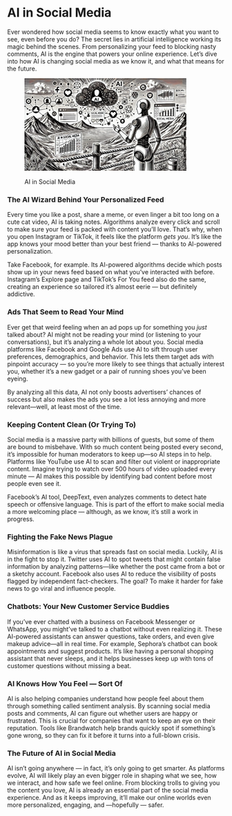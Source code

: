 # AI in Social Media

Ever wondered how social media seems to know exactly what you want to see, even before you do? The secret lies in artificial intelligence working its magic behind the scenes. From personalizing your feed to blocking nasty comments, AI is the engine that powers your online experience. Let’s dive into how AI is changing social media as we know it, and what that means for the future.

<div align="left">

<figure><img src="../../.gitbook/assets/image (41).png" alt="" width="375"><figcaption><p>AI in Social Media</p></figcaption></figure>

</div>

### **The AI Wizard Behind Your Personalized Feed**

Every time you like a post, share a meme, or even linger a bit too long on a cute cat video, AI is taking notes. Algorithms analyze every click and scroll to make sure your feed is packed with content you’ll love. That’s why, when you open Instagram or TikTok, it feels like the platform _gets you_. It’s like the app knows your mood better than your best friend — thanks to AI-powered personalization.

Take Facebook, for example. Its AI-powered algorithms decide which posts show up in your news feed based on what you’ve interacted with before. Instagram’s Explore page and TikTok’s For You feed also do the same, creating an experience so tailored it’s almost eerie — but definitely addictive.

### **Ads That Seem to Read Your Mind**

Ever get that weird feeling when an ad pops up for something you _just_ talked about? AI might not be reading your mind (or listening to your conversations), but it’s analyzing a whole lot about you. Social media platforms like Facebook and Google Ads use AI to sift through user preferences, demographics, and behavior. This lets them target ads with pinpoint accuracy — so you’re more likely to see things that actually interest you, whether it’s a new gadget or a pair of running shoes you’ve been eyeing.

By analyzing all this data, AI not only boosts advertisers’ chances of success but also makes the ads you see a lot less annoying and more relevant—well, at least most of the time.

### **Keeping Content Clean (Or Trying To)**

Social media is a massive party with billions of guests, but some of them are bound to misbehave. With so much content being posted every second, it’s impossible for human moderators to keep up—so AI steps in to help. Platforms like YouTube use AI to scan and filter out violent or inappropriate content. Imagine trying to watch over 500 hours of video uploaded every minute — AI makes this possible by identifying bad content before most people even see it.

Facebook’s AI tool, DeepText, even analyzes comments to detect hate speech or offensive language. This is part of the effort to make social media a more welcoming place — although, as we know, it’s still a work in progress.

### **Fighting the Fake News Plague**

Misinformation is like a virus that spreads fast on social media. Luckily, AI is in the fight to stop it. Twitter uses AI to spot tweets that might contain false information by analyzing patterns—like whether the post came from a bot or a sketchy account. Facebook also uses AI to reduce the visibility of posts flagged by independent fact-checkers. The goal? To make it harder for fake news to go viral and influence people.

### **Chatbots: Your New Customer Service Buddies**

If you’ve ever chatted with a business on Facebook Messenger or WhatsApp, you might’ve talked to a chatbot without even realizing it. These AI-powered assistants can answer questions, take orders, and even give makeup advice—all in real time. For example, Sephora’s chatbot can book appointments and suggest products. It’s like having a personal shopping assistant that never sleeps, and it helps businesses keep up with tons of customer questions without missing a beat.

### **AI Knows How You Feel — Sort Of**

AI is also helping companies understand how people feel about them through something called sentiment analysis. By scanning social media posts and comments, AI can figure out whether users are happy or frustrated. This is crucial for companies that want to keep an eye on their reputation. Tools like Brandwatch help brands quickly spot if something’s gone wrong, so they can fix it before it turns into a full-blown crisis.

### **The Future of AI in Social Media**

AI isn’t going anywhere — in fact, it’s only going to get smarter. As platforms evolve, AI will likely play an even bigger role in shaping what we see, how we interact, and how safe we feel online. From blocking trolls to giving you the content you love, AI is already an essential part of the social media experience. And as it keeps improving, it’ll make our online worlds even more personalized, engaging, and —hopefully — safer.
